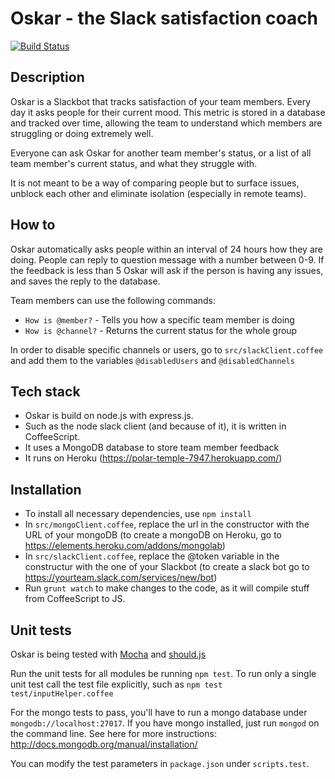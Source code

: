 # Oskar - the Slack satisfaction coach

[![Build Status](https://magnum.travis-ci.com/wearehanno/oskar.svg?token=LdpAvGamR6pf17d1ehyb&branch=master)](https://magnum.travis-ci.com/wearehanno/oskar)

## Description

Oskar is a Slackbot that tracks satisfaction of your team members. Every day it asks people for their current mood. This metric is stored in a database and tracked over time, allowing the team to understand which members are struggling or doing extremely well.

Everyone can ask Oskar for another team member's status, or a list of all team member's current status, and what they struggle with.

It is not meant to be a way of comparing people but to surface issues, unblock each other and eliminate isolation (especially in remote teams).

## How to

Oskar automatically asks people within an interval of 24 hours how they are doing. People can reply to question message with a number between 0-9. If the feedback is less than 5 Oskar will ask if the person is having any issues, and saves the reply to the database.

Team members can use the following commands:
- `How is @member?` - Tells you how a specific team member is doing
- `How is @channel?` - Returns the current status for the whole group

In order to disable specific channels or users, go to `src/slackClient.coffee` and add them to the variables `@disabledUsers` and `@disabledChannels`

## Tech stack

- Oskar is build on node.js with express.js.
- Such as the node slack client (and because of it), it is written in CoffeeScript.
- It uses a MongoDB database to store team member feedback
- It runs on Heroku (https://polar-temple-7947.herokuapp.com/)

## Installation

- To install all necessary dependencies, use `npm install`
- In `src/mongoClient.coffee`, replace the url in the constructor with the URL of your mongoDB (to create a mongoDB on Heroku, go to https://elements.heroku.com/addons/mongolab)
- In `src/slackClient.coffee`, replace the @token variable in the constructur with the one of your Slackbot (to create a slack bot go to https://yourteam.slack.com/services/new/bot)
- Run `grunt watch` to make changes to the code, as it will compile stuff from CoffeeScript to JS.

## Unit tests

Oskar is being tested with [Mocha](http://mochajs.org/) and [should.js](https://github.com/tj/should.js/)

Run the unit tests for all modules be running `npm test`.
To run only a single unit test call the test file explicitly, such as `npm test test/inputHelper.coffee`

For the mongo tests to pass, you'll have to run a mongo database under `mongodb://localhost:27017`. If you have mongo installed, just run `mongod` on the command line.
See here for more instructions: http://docs.mongodb.org/manual/installation/

You can modify the test parameters in `package.json` under `scripts.test`.